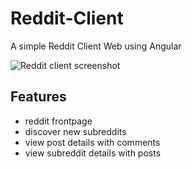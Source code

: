 # Reddit-Client

A simple Reddit Client Web using Angular

![Reddit client screenshot](https://i.imgur.com/SDGLZy6.png)

## Features

- reddit frontpage 
- discover new subreddits
- view post details with comments
- view subreddit details with posts
